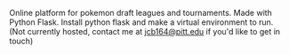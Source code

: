 Online platform for pokemon draft leagues and tournaments. Made with Python Flask. Install python flask and make a virtual environment to run. (Not currently hosted, contact me at jcb164@pitt.edu if you'd like to get in touch)